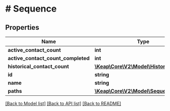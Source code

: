 # # Sequence

## Properties

Name | Type | Description | Notes
------------ | ------------- | ------------- | -------------
**active_contact_count** | **int** |  | [optional]
**active_contact_count_completed** | **int** |  | [optional]
**historical_contact_count** | [**\Keap\Core\V2\Model\HistoricalCounts**](HistoricalCounts.md) |  | [optional]
**id** | **string** |  | [optional]
**name** | **string** |  | [optional]
**paths** | [**\Keap\Core\V2\Model\SequencePath[]**](SequencePath.md) |  | [optional]

[[Back to Model list]](../../README.md#models) [[Back to API list]](../../README.md#endpoints) [[Back to README]](../../README.md)
